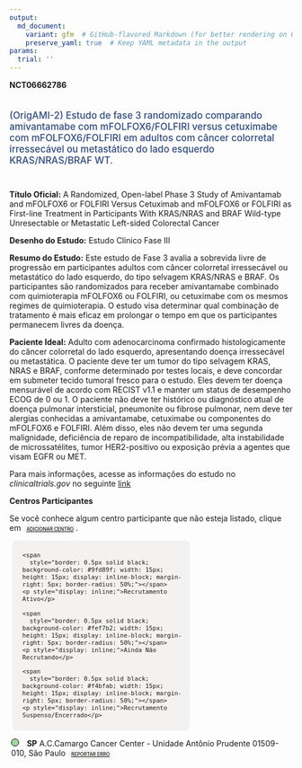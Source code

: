 ```yaml
---
output: 
  md_document:
    variant: gfm  # GitHub-flavored Markdown (for better rendering on GitHub)
    preserve_yaml: true  # Keep YAML metadata in the output
params:
  trial: ''
---
```


<script async src="https://scripts.simpleanalyticscdn.com/latest.js"></script>

**NCT06662786**

<div style="padding: 5px 5px 5px 0px; font-size: 1.20em; font-weight: 500; color: #2E4A7F; text-align: left; margin-bottom: 20px">

(OrigAMI-2) Estudo de fase 3 randomizado comparando amivantamabe com
mFOLFOX6/FOLFIRI versus cetuximabe com mFOLFOX6/FOLFIRI em adultos com
câncer colorretal irressecável ou metastático do lado esquerdo
KRAS/NRAS/BRAF WT.

</div>

**Título Oficial:** A Randomized, Open-label Phase 3 Study of
Amivantamab and mFOLFOX6 or FOLFIRI Versus Cetuximab and mFOLFOX6 or
FOLFIRI as First-line Treatment in Participants With KRAS/NRAS and BRAF
Wild-type Unresectable or Metastatic Left-sided Colorectal Cancer

**Desenho do Estudo:** Estudo Clinico Fase III

**Resumo do Estudo:** Este estudo de Fase 3 avalia a sobrevida livre de
progressão em participantes adultos com câncer colorretal irressecável
ou metastático do lado esquerdo, do tipo selvagem KRAS/NRAS e BRAF. Os
participantes são randomizados para receber amivantamabe combinado com
quimioterapia mFOLFOX6 ou FOLFIRI, ou cetuximabe com os mesmos regimes
de quimioterapia. O estudo visa determinar qual combinação de tratamento
é mais eficaz em prolongar o tempo em que os participantes permanecem
livres da doença.

**Paciente Ideal:** Adulto com adenocarcinoma confirmado
histologicamente do câncer colorretal do lado esquerdo, apresentando
doença irressecável ou metastática. O paciente deve ter um tumor do tipo
selvagem KRAS, NRAS e BRAF, conforme determinado por testes locais, e
deve concordar em submeter tecido tumoral fresco para o estudo. Eles
devem ter doença mensurável de acordo com RECIST v1.1 e manter um status
de desempenho ECOG de 0 ou 1. O paciente não deve ter histórico ou
diagnóstico atual de doença pulmonar intersticial, pneumonite ou fibrose
pulmonar, nem deve ter alergias conhecidas a amivantamabe, cetuximabe ou
componentes do mFOLFOX6 e FOLFIRI. Além disso, eles não devem ter uma
segunda malignidade, deficiência de reparo de incompatibilidade, alta
instabilidade de microssatélites, tumor HER2-positivo ou exposição
prévia a agentes que visam EGFR ou MET.

Para mais informações, acesse as informações do estudo no
*clinicaltrials.gov* no seguinte
[link](https://clinicaltrials.gov/ct2/show/NCT06662786)

**Centros Participantes**

Se você conhece algum centro participante que não esteja listado, clique
em
<span style="color: #2E4A7F; margin-left: 2px; padding: 4px; background-color: #f3f2f1; border-radius: 8px; font-weight: 500; font-size: 0.6em"><a
href="https://cancertrialsbr.shinyapps.io/formsapp?study_nct_id=NCT06662786&amp;location_id=N%2FA&amp;location_full_name=N%2FA&amp;form_type=Adicionar%20Centro"
target="_blank">ADICIONAR CENTRO</a></span>.

<div style="margin-bottom: 8px; margin-left: 5px; padding: 8px; max-width: 300px; background-color: #f3f2f1; border-radius: 8px; font-size: 0.9em">

<div style="margin-left: 10px;">

    <span 
      style="border: 0.5px solid black; background-color: #9fd89f; width: 15px; height: 15px; display: inline-block; margin-right: 5px; border-radius: 50%;"></span>
    <p style="display: inline;">Recrutamento Ativo</p>

</div>

<div style="margin-left: 10px;">

    <span 
      style="border: 0.5px solid black; background-color: #fef7b2; width: 15px; height: 15px; display: inline-block; margin-right: 5px; border-radius: 50%;"></span>
    <p style="display: inline;">Ainda Não Recrutando</p>

</div>

<div style="margin-left: 10px;">

    <span 
      style="border: 0.5px solid black; background-color: #f4bfab; width: 15px; height: 15px; display: inline-block; margin-right: 5px; border-radius: 50%;"></span>
    <p style="display: inline;">Recrutamento Suspenso/Encerrado</p>

</div>

</div>

<div style="margin: 3px;">

<span style="border: 0.5px solid black; display: inline-block; width: 12px; height: 12px; border-radius: 50%; margin-right: 10px; padding-bottom: 0px; background-color: #9fd89f;"></span>
<b>SP</b> A.C.Camargo Cancer Center - Unidade Antônio Prudente
01509-010, São Paulo
<span style="color: #2E4A7F; margin-left: 2px; padding: 4px; background-color: #f3f2f1; border-radius: 8px; font-weight: 500; font-size: 0.6em"><a
href="https://cancertrialsbr.shinyapps.io/formsapp?study_nct_id=NCT06662786&amp;location_id=FUNDACAOANTONIOPRUDENTEACCAMARGOCANCERCENTERSAOPAULO01509900BRAZIL&amp;location_full_name=A.C.Camargo%20Cancer%20Center%20-%20Unidade%20Ant%C3%B4nio%20Prudente%2C%2001509-010%2C%20S%C3%A3o%20Paulo&amp;form_type=Reportar%20Erro"
target="_blank">REPORTAR ERRO</a></span>

</div>
